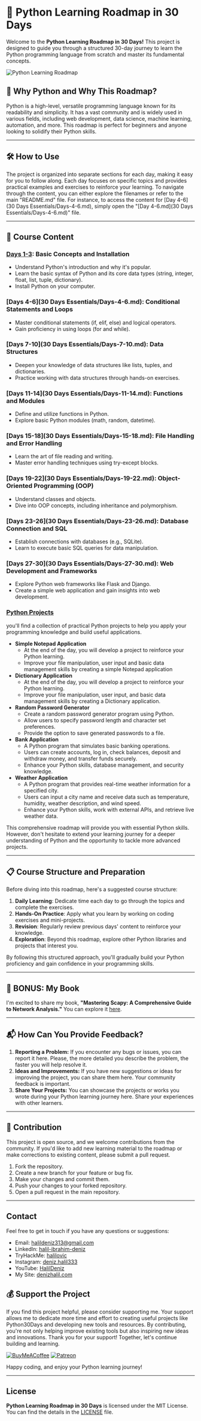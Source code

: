 # 🚀 Python Learning Roadmap in 30 Days

Welcome to the **Python Learning Roadmap in 30 Days!** This project is designed to guide you through a structured 30-day journey to learn the Python programming language from scratch and master its fundamental concepts.

![Python Learning Roadmap](source/python-in-30-days.png)

## 🐍 Why Python and Why This Roadmap?

Python is a high-level, versatile programming language known for its readability and simplicity. 
It has a vast community and is widely used in various fields, including web development, data science, machine learning, automation, and more. 
This roadmap is perfect for beginners and anyone looking to solidify their Python skills.

---

## 🛠️ **How to Use**
The project is organized into separate sections for each day, making it easy for you to follow along. 
Each day focuses on specific topics and provides practical examples and exercises to reinforce your learning.
To navigate through the content, you can either explore the filenames or refer to the main "README.md" file. 
For instance, to access the content for [Day 4-6](30 Days Essentials/Days-4-6.md), simply open the "[Day 4-6.md](30 Days Essentials/Days-4-6.md)" file.

---

## 📁 Course Content

### [Days 1-3](30%20Days%20Essentials/Days-1-3.md): Basic Concepts and Installation
- Understand Python's introduction and why it's popular.
- Learn the basic syntax of Python and its core data types (string, integer, float, list, tuple, dictionary).
- Install Python on your computer.

### [Days 4-6](30 Days Essentials/Days-4-6.md): Conditional Statements and Loops
- Master conditional statements (if, elif, else) and logical operators.
- Gain proficiency in using loops (for and while).

### [Days 7-10](30 Days Essentials/Days-7-10.md): Data Structures
- Deepen your knowledge of data structures like lists, tuples, and dictionaries.
- Practice working with data structures through hands-on exercises.

### [Days 11-14](30 Days Essentials/Days-11-14.md): Functions and Modules
- Define and utilize functions in Python.
- Explore basic Python modules (math, random, datetime).

### [Days 15-18](30 Days Essentials/Days-15-18.md): File Handling and Error Handling
- Learn the art of file reading and writing.
- Master error handling techniques using try-except blocks.

### [Days 19-22](30 Days Essentials/Days-19-22.md): Object-Oriented Programming (OOP)
- Understand classes and objects.
- Dive into OOP concepts, including inheritance and polymorphism.

### [Days 23-26](30 Days Essentials/Days-23-26.md): Database Connection and SQL
- Establish connections with databases (e.g., SQLite).
- Learn to execute basic SQL queries for data manipulation.

### [Days 27-30](30 Days Essentials/Days-27-30.md): Web Development and Frameworks
- Explore Python web frameworks like Flask and Django.
- Create a simple web application and gain insights into web development.


### [Python Projects](Projects/Readme.md)
you'll find a collection of practical Python projects to help you apply your programming knowledge and build useful applications.

* **Simple Notepad Application**
  - At the end of the day, you will develop a project to reinforce your Python learning.
  - Improve your file manipulation, user input and basic data management skills by creating a simple Notepad application
* **Dictionary Application**
  - At the end of the day, you will develop a project to reinforce your Python learning.
  - Improve your file manipulation, user input, and basic data management skills by creating a Dictionary application.
* **Random Password Generator**
  - Create a random password generator program using Python.
  - Allow users to specify password length and character set preferences.
  - Provide the option to save generated passwords to a file.
* **Bank Application**
  - A Python program that simulates basic banking operations.
  - Users can create accounts, log in, check balances, deposit and withdraw money, and transfer funds securely.
  - Enhance your Python skills, database management, and security knowledge.
* **Weather Application**
  - A Python program that provides real-time weather information for a specified city.
  - Users can input a city name and receive data such as temperature, humidity, weather description, and wind speed.
  - Enhance your Python skills, work with external APIs, and retrieve live weather data.

    
This comprehensive roadmap will provide you with essential Python skills. However, don't hesitate to extend your learning journey for a deeper understanding of Python and the opportunity to tackle more advanced projects.

---

## 📋 Course Structure and Preparation

Before diving into this roadmap, here's a suggested course structure:

1. **Daily Learning**: Dedicate time each day to go through the topics and complete the exercises.
2. **Hands-On Practice**: Apply what you learn by working on coding exercises and mini-projects.
3. **Revision**: Regularly review previous days' content to reinforce your knowledge.
4. **Exploration**: Beyond this roadmap, explore other Python libraries and projects that interest you.

By following this structured approach, you'll gradually build your Python proficiency and gain confidence in your programming skills.

---

## 📖 BONUS: My Book

I'm excited to share my book, **"Mastering Scapy: A Comprehensive Guide to Network Analysis."** You can explore it [here](https://denizhalil.com/2023/11/12/scapy-guide-to-network-analysis-book/).

---

## 📬 How Can You Provide Feedback?
1. **Reporting a Problem:** If you encounter any bugs or issues, you can report it here. Please, the more detailed you describe the problem, the faster you will help resolve it.
2. **Ideas and Improvements:** If you have new suggestions or ideas for improving the project, you can share them here. Your community feedback is important.
3. **Share Your Projects:** You can showcase the projects or works you wrote during your Python learning journey here. Share your experiences with other learners.

---

## 🤝 Contribution

This project is open source, and we welcome contributions from the community. If you'd like to add new learning material to the roadmap or make corrections to existing content, please submit a pull request.
1. Fork the repository.
2. Create a new branch for your feature or bug fix.
3. Make your changes and commit them.
4. Push your changes to your forked repository.
5. Open a pull request in the main repository.

---

## Contact

Feel free to get in touch if you have any questions or suggestions:

- Email: halildeniz313@gmail.com
- LinkedIn: [halil-ibrahim-deniz](https://www.linkedin.com/in/halil-ibrahim-deniz/)
- TryHackMe: [halilovic](https://tryhackme.com/p/halilovic)
- Instagram: [deniz.halil333](https://www.instagram.com/deniz.halil333/)
- YouTube: [HalilDeniz](https://www.youtube.com/c/HalilDeniz)
- My Site: [denizhalil.com](https://denizhalil.com/)

## 💰 Support the Project

If you find this project helpful, please consider supporting me. 
Your support allows me to dedicate more time and effort to creating useful projects like Python30Days and developing new tools and resources. 
By contributing, you're not only helping improve existing tools but also inspiring new ideas and innovations.
Thank you for your support! Together, let's continue building and learning.

[![BuyMeACoffee](https://img.shields.io/badge/Buy%20Me%20a%20Coffee-ffdd00?style=for-the-badge&logo=buy-me-a-coffee&logoColor=black)](https://buymeacoffee.com/halildeniz) 
[![Patreon](https://img.shields.io/badge/Patreon-F96854?style=for-the-badge&logo=patreon&logoColor=white)](https://patreon.com/denizhalil)

Happy coding, and enjoy your Python learning journey!

---

## License

**Python Learning Roadmap in 30 Days** is licensed under the MIT License. You can find the details in the [LICENSE](LICENSE) file.

